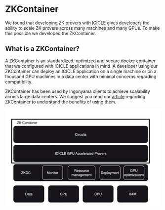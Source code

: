 # ZKContainer

We found that developing ZK provers with ICICLE gives developers the ability to scale ZK provers across many machines and many GPUs. To make this possible we developed the ZKContainer.

## What is a ZKContainer?

A ZKContainer is an standardized, optimized and secure docker container that we configured with ICICLE applications in mind. A developer using our ZKContainer can deploy an ICICLE application on a single machine or on a thousand GPU machines in a data center with minimal concerns regarding compatibility.

ZKContainer has been used by Ingonyama clients to achieve scalability across large data centers.
We suggest you read our [article](https://medium.com/@ingonyama/product-announcement-zk-containers-0e2a1f2d0a2b) regarding ZKContainer to understand the benefits of using them.

![ZKContainer inside a ZK data center](../static/img/architecture-zkcontainer.png)
